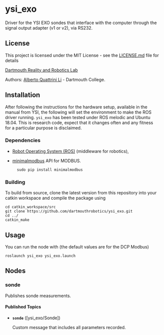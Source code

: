 # ysi_exo

Driver for the YSI EXO sondes that interface with the computer through the signal output adapter (v1 or v2), via RS232.

## License

This project is licensed under the MIT License - see the [LICENSE.md](LICENSE.md) file for details

[Dartmouth Reality and Robotics Lab](http://rlab.cs.dartmouth.edu/home/)

Authors: [Alberto Quattrini Li](https://sites.google.com/view/albertoq) - Dartmouth College.

## Installation

After following the instructions for the hardware setup, available in the manual from YSI, the following will set the environment to make the ROS driver running.
`ysi_exo` has been tested under ROS melodic and Ubuntu 18.04. This is research code, expect that it changes often and any fitness for a particular purpose is disclaimed.

### Dependencies

- [Robot Operating System (ROS)](http://wiki.ros.org) (middleware for robotics),
- [minimalmodbus](ihttps://minimalmodbus.readthedocs.io/en/stable/) API for MODBUS.
 
		sudo pip install minimalmodbus


### Building

To build from source, clone the latest version from this repository into your catkin workspace and compile the package using

	cd catkin_workspace/src
	git clone https://github.com/dartmouthrobotics/ysi_exo.git
	cd ../
	catkin_make


## Usage
You can run the node with (the default values are for the DCP Modbus)

	roslaunch ysi_exo ysi_exo.launch

## Nodes

### sonde

Publishes sonde measurements.


#### Published Topics

* **`sonde`** ([ysi_exo/Sonde])

	Custom message that includes all parameters recorded.

